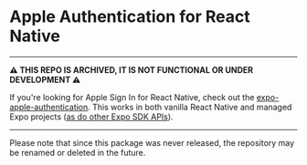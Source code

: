 # Apple Authentication for React Native

---

**:warning: THIS REPO IS ARCHIVED, IT IS NOT FUNCTIONAL OR UNDER DEVELOPMENT :warning:**

If you're looking for Apple Sign In for React Native, check out the [expo-apple-authentication](https://github.com/expo/expo/blob/master/packages/expo-apple-authentication). This works in both vanilla React Native and managed Expo projects ([as do other Expo SDK APIs](https://blog.expo.io/you-can-now-use-expo-apis-in-any-react-native-app-7c3a93041331)).

---

Please note that since this package was never released, the repository may be renamed or deleted in the future.
